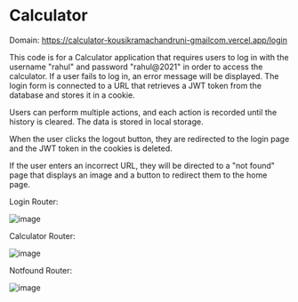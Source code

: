 # Calculator

Domain: https://calculator-kousikramachandruni-gmailcom.vercel.app/login

This code is for a Calculator application that requires users to log in with the username "rahul" and password "rahul@2021" in order to access the calculator. If a user fails to log in, an error message will be displayed. The login form is connected to a URL that retrieves a JWT token from the database and stores it in a cookie.

Users can perform multiple actions, and each action is recorded until the history is cleared. The data is stored in local storage.

When the user clicks the logout button, they are redirected to the login page and the JWT token in the cookies is deleted.

If the user enters an incorrect URL, they will be directed to a "not found" page that displays an image and a button to redirect them to the home page.



Login Router:

![image](https://user-images.githubusercontent.com/123394631/224342546-39f5d7af-b03c-429d-86c5-56f57f26c562.png)

Calculator Router:

![image](https://user-images.githubusercontent.com/123394631/224341590-8973410a-9450-47d6-8449-153afb45982b.png)

Notfound Router:

![image](https://user-images.githubusercontent.com/123394631/224343629-22cf22cd-54b8-4ea0-b19d-669b126f7c2d.png)
